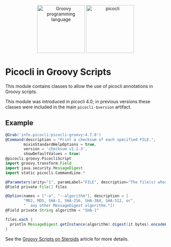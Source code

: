<p align="center">
<a href="https://groovy-lang.org"><img src="https://picocli.info/images/groovy-logo.png" height="150px" alt="Groovy programming language"></a>
<a href="https://picocli.info"><img src="https://picocli.info/images/logo/horizontal-400x150.png" alt="picocli" height="150px"></p></a>


# Picocli in Groovy Scripts

This module contains classes to allow the use of picocli annotations in Groovy scripts.

This module was introduced in picocli 4.0; in previous versions these classes were included in the main `picocli-$version` artifact.

## Example

```groovy
@Grab('info.picocli:picocli-groovy:4.7.0')
@Command(description = "Print a checksum of each specified FILE.",
        mixinStandardHelpOptions = true,
        version = 'checksum v1.2.3',
        showDefaultValues = true)
@picocli.groovy.PicocliScript
import groovy.transform.Field
import java.security.MessageDigest
import static picocli.CommandLine.*

@Parameters(arity="1", paramLabel="FILE", description="The file(s) whose checksum to calculate.")
@Field private File[] files

@Option(names = ["-a", "--algorithm"], description = [
        "MD2, MD5, SHA-1, SHA-256, SHA-384, SHA-512, or",
        "  any other MessageDigest algorithm."])
@Field private String algorithm = "SHA-1"

files.each {
  println MessageDigest.getInstance(algorithm).digest(it.bytes).encodeHex().toString() + "\t" + it
}
```

See the [Groovy Scripts on Steroids](https://picocli.info/picocli-2.0-groovy-scripts-on-steroids.html) article for more details.
